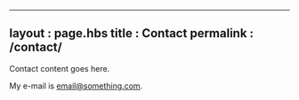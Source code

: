 ---
layout : page.hbs
title : Contact
permalink : /contact/
----
Contact content goes here.

My e-mail is <email@something.com>.
